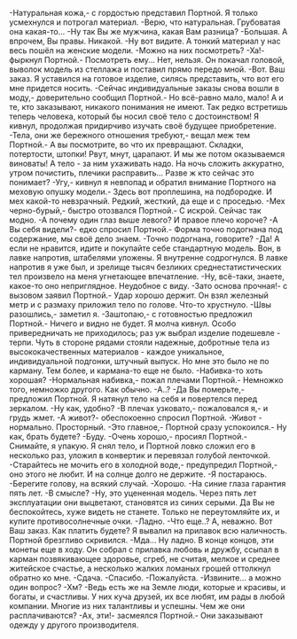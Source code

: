   -Натуральная кожа,- с гордостью представил Портной.
Я только усмехнулся и потрогал материал.
-Верю, что натуральная. Грубоватая она какая-то...
-Ну так Вы же мужчина, какая Вам разница?
-Большая. А впрочем, Вы правы. Никакой.
-Ну вот видите. А тонкий материал у нас весь пошёл на женские модели.
-Можно на них посмотреть?
-Ха!- фыркнул Портной.- Посмотреть ему... Нет, нельзя.
Он покачал головой, выволок модель из стеллажа и поставил прямо передо мной.
-Вот. Ваш заказ.
Я уставился на готовое изделие, силясь представить, что вот его мне придется носить.
-Сейчас индивидуальные заказы снова вошли в моду,- доверительно сообщил Портной.- Но всё-равно мало, мало! А и те, кто заказывают, никакого понимания не имеют. Так редко встретишь теперь человека, который бы носил своё тело с достоинством!
Я кивнул, продолжая придирчиво изучать своё будущее приобретение.
-Тела, они же бережного отношения требуют,- вещал меж тем Портной.- А вы посмотрите, во что их превращают. Складки, потертости, штопки! Рвут, мнут, царапают. И мы же потом оказываемся виноваты! А тело - за ним ухаживать надо. На ночь сложить аккуратно, утром почистить, плечики расправить... Разве ж кто сейчас это понимает?
-Угу,- кивнул я невпопад и обратил внимание Портного на меховую опушку модели.- Здесь вот проплешина, на подбородке. И мех какой-то невзрачный. Редкий, жесткий, да еще и с проседью.
-Мех черно-бурый,- быстро отозвался Портной.- С искрой. Сейчас так модно.
-А почему один глаз выше левого? И правое плечо короче?
-А Вы себя видели?- едко спросил Портной.- Форма точно подогнана под содержание, мы своё дело знаем.
-Точно подогнана, говорите?
-Да! А если не нравится, идите и покупайте себе стандартную модель. Вон, в лавке напротив, штабелями уложены.
Я внутренне содрогнулся. В лавке напротив я уже был, и зрелище тысяч безликих среднестатистических тел произвело на меня угнетающее впечатление.
-Ну, всё-таки, знаете, какое-то оно неприглядное. Неудобное с виду.
-Зато основа прочная!- с вызовом заявил Портной.- Удар хорошо держит.
Он взял железный метр и с размаху приложил тело по голове. Что-то хрустнуло.
-Швы разошлись,- заметил я.
-Заштопаю,- с готовностью предложил Портной.- Ничего и видно не будет.
Я молча кивнул. Особо привередничать не приходилось; раз уж выбрал изделие подешевле - терпи. Чуть в стороне рядами стояли надежные, добротные тела из высококачественных материалов - каждое уникальное, индивидуальной подгонки, штучный выпуск. Но мне это было не по карману. Тем более, и кармана-то еще не было.
-Набивка-то хоть хорошая?
-Нормальная набивка,- пожал плечами Портной.- Немножко того, немножко другого. Как обычно.
-А..?
-Да Вы померьте,- предложил Портной.
Я натянул тело на себя и повертелся перед зеркалом.
-Ну как, удобно?
-В плечах узковато,- пожаловался я,- и грудь жмет.
-А живот?- обеспокоенно спросил Портной.
-Живот - нормально. Просторный.
-Это главное,- Портной сразу успокоился.- Ну как, брать будете?
-Буду.
-Очень хорошо,- просиял Портной.- Снимайте, я упакую.
Я снял тело, и Портной ловко сложил его в несколько раз, уложил в конвертик и перевязал голубой ленточкой.
-Старайтесь не мочить его в холодной воде,- предупредил Портной,- оно этого не любит. И на солнце долго не держите.
-Я постараюсь.
-Берегите голову, на всякий случай.
-Хорошо.
-На синие глаза гарантия пять лет.
-В смысле?
-Ну, это уцененная модель. Через пять лет эксплуатации они выцветают, становятся из синих серыми. Да Вы не беспокойтесь, хуже видеть не станете. Только не переутомляйте их, и купите противосолнечные очки.
-Ладно.
-Что еще..? А, неважно. Вот Ваш заказ. Как платить будете?
Я вывалил на прилавок всю наличность. Портной брезгливо скривился.
-Мда... Ну ладно. В конце концов, эти монеты еще в ходу.
Он собрал с прилавка любовь и дружбу, ссыпал в карман позвякивающее здоровье, сгреб, не считая, мелкое и среднее житейское счастье, а несколько жалких ломаных грошей оттолкнул обратно ко мне.
-Сдача.
-Спасибо.
-Пожалуйста.
-Извините... а можно один вопрос?
-Хм?
-Ведь есть же на Земле люди, которые и красивы, и богаты, и счастливы. У них куча друзей, их все любят, им рады в любой компании. Многие из них талантливы и успешны. Чем же они расплачиваются?
-Ах, эти!- засмеялся Портной.- Они заказывают одежду у другого производителя.    